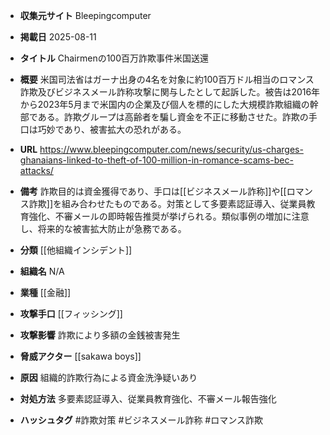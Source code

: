 - **収集元サイト**
Bleepingcomputer

- **掲載日**
2025-08-11

- **タイトル**
Chairmenの100百万詐欺事件米国送還

- **概要**
米国司法省はガーナ出身の4名を対象に約100百万ドル相当のロマンス詐欺及びビジネスメール詐称攻撃に関与したとして起訴した。被告は2016年から2023年5月まで米国内の企業及び個人を標的にした大規模詐欺組織の幹部である。詐欺グループは高齢者を騙し資金を不正に移動させた。詐欺の手口は巧妙であり、被害拡大の恐れがある。

- **URL**
https://www.bleepingcomputer.com/news/security/us-charges-ghanaians-linked-to-theft-of-100-million-in-romance-scams-bec-attacks/

- **備考**
詐欺目的は資金獲得であり、手口は[[ビジネスメール詐称]]や[[ロマンス詐欺]]を組み合わせたものである。対策として多要素認証導入、従業員教育強化、不審メールの即時報告推奨が挙げられる。類似事例の増加に注意し、将来的な被害拡大防止が急務である。

- **分類**
[[他組織インシデント]]

- **組織名**
N/A

- **業種**
[[金融]]

- **攻撃手口**
[[フィッシング]]

- **攻撃影響**
詐欺により多額の金銭被害発生

- **脅威アクター**
[[sakawa boys]]

- **原因**
組織的詐欺行為による資金洗浄疑いあり

- **対処方法**
多要素認証導入、従業員教育強化、不審メール報告強化

- **ハッシュタグ**
#詐欺対策 #ビジネスメール詐称 #ロマンス詐欺
